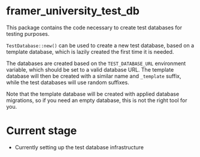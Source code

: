 # framer_university_test_db

This package contains the code necessary to create test databases for testing
purposes.

`TestDatabase::new()` can be used to create a new test database, based on a
template database, which is lazily created the first time it is needed.

The databases are created based on the `TEST_DATABASE_URL` environment variable,
which should be set to a valid database URL. The template database will then be
created with a similar name and `_template` suffix, while the test databases
will use random suffixes.

Note that the template database will be created with applied database migrations,
so if you need an empty database, this is not the right tool for you.

# Current stage
- Currently setting up the test database infrastructure
